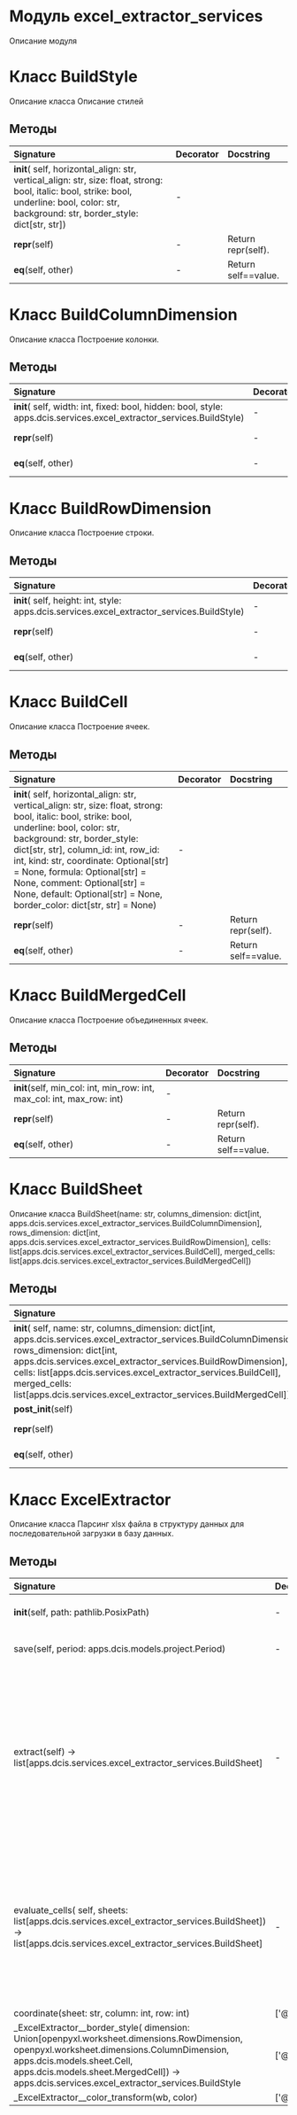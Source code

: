 # Модуль excel_extractor_services

Описание модуля

# Класс BuildStyle

Описание класса Описание стилей

## Методы

| Signature                                                                                                                                                                                      | Decorator | Docstring           |
| :--------------------------------------------------------------------------------------------------------------------------------------------------------------------------------------------- | :-------- | :------------------ |
| __init__( self, horizontal_align: str, vertical_align: str, size: float, strong: bool, italic: bool, strike: bool, underline: bool, color: str, background: str, border_style: dict[str, str]) | -         |                     |
| __repr__(self)                                                                                                                                                                                 | -         | Return repr(self).  |
| __eq__(self, other)                                                                                                                                                                            | -         | Return self==value. |

# Класс BuildColumnDimension

Описание класса Построение колонки.

## Методы

| Signature                                                                                                             | Decorator | Docstring           |
| :-------------------------------------------------------------------------------------------------------------------- | :-------- | :------------------ |
| __init__( self, width: int, fixed: bool, hidden: bool, style: apps.dcis.services.excel_extractor_services.BuildStyle) | -         |                     |
| __repr__(self)                                                                                                        | -         | Return repr(self).  |
| __eq__(self, other)                                                                                                   | -         | Return self==value. |

# Класс BuildRowDimension

Описание класса Построение строки.

## Методы

| Signature                                                                                   | Decorator | Docstring           |
| :------------------------------------------------------------------------------------------ | :-------- | :------------------ |
| __init__( self, height: int, style: apps.dcis.services.excel_extractor_services.BuildStyle) | -         |                     |
| __repr__(self)                                                                              | -         | Return repr(self).  |
| __eq__(self, other)                                                                         | -         | Return self==value. |

# Класс BuildCell

Описание класса Построение ячеек.

## Методы

| Signature                                                                                                                                                                                                                                                                                                                                                                                                  | Decorator | Docstring           |
| :--------------------------------------------------------------------------------------------------------------------------------------------------------------------------------------------------------------------------------------------------------------------------------------------------------------------------------------------------------------------------------------------------------- | :-------- | :------------------ |
| __init__( self, horizontal_align: str, vertical_align: str, size: float, strong: bool, italic: bool, strike: bool, underline: bool, color: str, background: str, border_style: dict[str, str], column_id: int, row_id: int, kind: str, coordinate: Optional[str] = None, formula: Optional[str] = None, comment: Optional[str] = None, default: Optional[str] = None, border_color: dict[str, str] = None) | -         |                     |
| __repr__(self)                                                                                                                                                                                                                                                                                                                                                                                             | -         | Return repr(self).  |
| __eq__(self, other)                                                                                                                                                                                                                                                                                                                                                                                        | -         | Return self==value. |

# Класс BuildMergedCell

Описание класса Построение объединенных ячеек.

## Методы

| Signature                                                              | Decorator | Docstring           |
| :--------------------------------------------------------------------- | :-------- | :------------------ |
| __init__(self, min_col: int, min_row: int, max_col: int, max_row: int) | -         |                     |
| __repr__(self)                                                         | -         | Return repr(self).  |
| __eq__(self, other)                                                    | -         | Return self==value. |

# Класс BuildSheet

Описание класса BuildSheet(name: str, columns_dimension: dict[int, apps.dcis.services.excel_extractor_services.BuildColumnDimension], rows_dimension: dict[int, apps.dcis.services.excel_extractor_services.BuildRowDimension], cells: list[apps.dcis.services.excel_extractor_services.BuildCell], merged_cells: list[apps.dcis.services.excel_extractor_services.BuildMergedCell])

## Методы

| Signature                                                                                                                                                                                                                                                                                                                                                                 | Decorator | Docstring           |
| :------------------------------------------------------------------------------------------------------------------------------------------------------------------------------------------------------------------------------------------------------------------------------------------------------------------------------------------------------------------------ | :-------- | :------------------ |
| __init__( self, name: str, columns_dimension: dict[int, apps.dcis.services.excel_extractor_services.BuildColumnDimension], rows_dimension: dict[int, apps.dcis.services.excel_extractor_services.BuildRowDimension], cells: list[apps.dcis.services.excel_extractor_services.BuildCell], merged_cells: list[apps.dcis.services.excel_extractor_services.BuildMergedCell]) | -         |                     |
| __post_init__(self)                                                                                                                                                                                                                                                                                                                                                       | -         |                     |
| __repr__(self)                                                                                                                                                                                                                                                                                                                                                            | -         | Return repr(self).  |
| __eq__(self, other)                                                                                                                                                                                                                                                                                                                                                       | -         | Return self==value. |

# Класс ExcelExtractor

Описание класса Парсинг xlsx файла в структуру данных для последовательной загрузки в базу данных.

## Методы

| Signature                                                                                                                                                                                                                                                             | Decorator         | Docstring                                                                                                                                                                                                                                                                              |
| :-------------------------------------------------------------------------------------------------------------------------------------------------------------------------------------------------------------------------------------------------------------------- | :---------------- | :------------------------------------------------------------------------------------------------------------------------------------------------------------------------------------------------------------------------------------------------------------------------------------- |
| __init__(self, path: pathlib.PosixPath)                                                                                                                                                                                                                               | -                 | Инициализация.:param path - путь к файлу Excel.                                                                                                                                                                                                                                        |
| save(self, period: apps.dcis.models.project.Period)                                                                                                                                                                                                                   | -                 | Сохранение обработанного файла в базу данных.                                                                                                                                                                                                                                          |
| extract(self) -> list[apps.dcis.services.excel_extractor_services.BuildSheet]                                                                                                                                                                                         | -                 | Парсинг файла Excel.Функция создает структуру данных, которая является первоначальной обработкой.После выделения необходимых данных можно осуществлять транзакционную запись в базу данных.Структура данных может использоваться для предварительной демонстрации планируемого отчета. |
| evaluate_cells( self, sheets: list[apps.dcis.services.excel_extractor_services.BuildSheet]) -> list[apps.dcis.services.excel_extractor_services.BuildSheet]                                                                                                           | -                 | Предварительно рассчитываем значения ячеек.Excel не хранит кешированные значения, вместо этого он хранит формулы.Нам необходимо рассчитать формулы, однако значения могут быть перекрестными.Поэтому нам необходимо собирать единую структуру и каждый раз формировать модель.         |
| coordinate(sheet: str, column: int, row: int)                                                                                                                                                                                                                         | ['@staticmethod'] | Получаем координату.                                                                                                                                                                                                                                                                   |
| _ExcelExtractor__border_style( dimension: Union[openpyxl.worksheet.dimensions.RowDimension, openpyxl.worksheet.dimensions.ColumnDimension, apps.dcis.models.sheet.Cell, apps.dcis.models.sheet.MergedCell]) -> apps.dcis.services.excel_extractor_services.BuildStyle | ['@staticmethod'] | for p in ('top', 'bottom', 'left', 'right', 'diagonal', 'diagonalDown', 'diagonalUp',)                                                                                                                                                                                                 |
| _ExcelExtractor__color_transform(wb, color)                                                                                                                                                                                                                           | ['@staticmethod'] |                                                                                                                                                                                                                                                                                        |